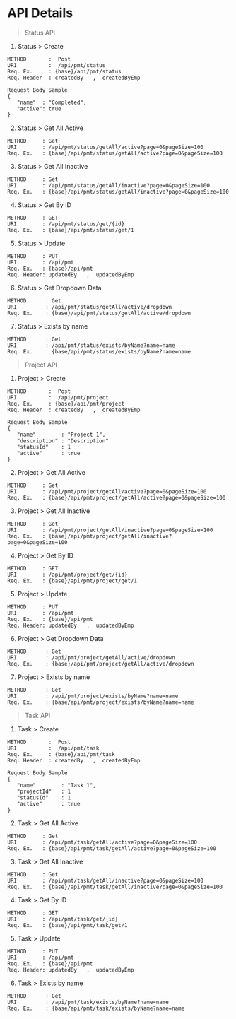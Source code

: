 
# API Details

> Status API

1. Status > Create
```text
METHOD       :  Post
URI          :  /api/pmt/status
Req. Ex.     : {base}/api/pmt/status
Req. Header  : createdBy   ,  createdByEmp
```
```text
Request Body Sample
{
   "name"  : "Completed",
   "active": true
}
```

2. Status > Get All Active
```text
METHOD     : Get
URI        : /api/pmt/status/getAll/active?page=0&pageSize=100
Req. Ex.   : {base}/api/pmt/status/getAll/active?page=0&pageSize=100
```
3. Status > Get All Inactive
```text
METHOD     : Get
URI        : /api/pmt/status/getAll/inactive?page=0&pageSize=100
Req. Ex.   : {base}/api/pmt/status/getAll/inactive?page=0&pageSize=100
```
4. Status > Get By ID
```text
METHOD     : GET
URI        : /api/pmt/status/get/{id}
Req. Ex.   : {base}/api/pmt/status/get/1
```
5. Status > Update
```text
METHOD     : PUT
URI        : /api/pmt
Req. Ex.   : {base}/api/pmt
Req. Header: updatedBy   ,  updatedByEmp
```
6. Status > Get Dropdown Data
```text
METHOD      : Get
URI         : /api/pmt/status/getAll/active/dropdown
Req. Ex.    : {base}/api/pmt/status/getAll/active/dropdown
```
7. Status > Exists by name
```text
METHOD      : Get
URI         : /api/pmt/status/exists/byName?name=name
Req. Ex.    : {base/api/pmt/status/exists/byName?name=name
```
> Project API

1. Project > Create
```text
METHOD       :  Post
URI          :  /api/pmt/project
Req. Ex.     : {base}/api/pmt/project
Req. Header  : createdBy   ,  createdByEmp
```
```text
Request Body Sample
{
   "name"        : "Project 1",
   "description" : "Description"
   "statusId"    : 1
   "active"      : true
}
```

2. Project > Get All Active
```text
METHOD     : Get
URI        : /api/pmt/project/getAll/active?page=0&pageSize=100
Req. Ex.   : {base}/api/pmt/project/getAll/active?page=0&pageSize=100
```
3. Project > Get All Inactive
```text
METHOD     : Get
URI        : /api/pmt/project/getAll/inactive?page=0&pageSize=100
Req. Ex.   : {base}/api/pmt/project/getAll/inactive?page=0&pageSize=100
```
4. Project > Get By ID
```text
METHOD     : GET
URI        : /api/pmt/project/get/{id}
Req. Ex.   : {base}/api/pmt/project/get/1
```
5. Project > Update
```text
METHOD     : PUT
URI        : /api/pmt
Req. Ex.   : {base}/api/pmt
Req. Header: updatedBy   ,  updatedByEmp
```
6. Project > Get Dropdown Data
```text
METHOD      : Get
URI         : /api/pmt/project/getAll/active/dropdown
Req. Ex.    : {base}/api/pmt/project/getAll/active/dropdown
```
7. Project > Exists by name
```text
METHOD      : Get
URI         : /api/pmt/project/exists/byName?name=name
Req. Ex.    : {base/api/pmt/project/exists/byName?name=name
```
> Task API

1. Task > Create
```text
METHOD       :  Post
URI          :  /api/pmt/task
Req. Ex.     : {base}/api/pmt/task
Req. Header  : createdBy   ,  createdByEmp
```
```text
Request Body Sample
{
   "name"        : "Task 1",
   "projectId"   : 1
   "statusId"    : 1
   "active"      : true
}
```

2. Task > Get All Active
```text
METHOD     : Get
URI        : /api/pmt/task/getAll/active?page=0&pageSize=100
Req. Ex.   : {base}/api/pmt/task/getAll/active?page=0&pageSize=100
```
3. Task > Get All Inactive
```text
METHOD     : Get
URI        : /api/pmt/task/getAll/inactive?page=0&pageSize=100
Req. Ex.   : {base}/api/pmt/task/getAll/inactive?page=0&pageSize=100
```
4. Task > Get By ID
```text
METHOD     : GET
URI        : /api/pmt/task/get/{id}
Req. Ex.   : {base}/api/pmt/task/get/1
```
5. Task > Update
```text
METHOD     : PUT
URI        : /api/pmt
Req. Ex.   : {base}/api/pmt
Req. Header: updatedBy   ,  updatedByEmp
```
6. Task > Exists by name
```text
METHOD      : Get
URI         : /api/pmt/task/exists/byName?name=name
Req. Ex.    : {base/api/pmt/task/exists/byName?name=name
``` 




